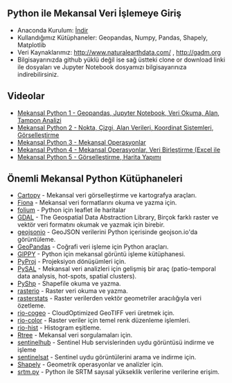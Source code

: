 ##  Python ile Mekansal Veri İşlemeye Giriş

* Anaconda Kurulum: [İndir](https://www.anaconda.com/products/individual)
* Kullandığımız Kütüphaneler: Geopandas, Numpy, Pandas, Shapely, Matplotlib
* Veri Kaynaklarımız: http://www.naturalearthdata.com/ , http://gadm.org
* Bilgisayarınızda github yüklü değil ise sağ üstteki clone or download linki ile dosyaları ve Jupyter Notebook dosyamızı bilgisayarınıza indirebilirsiniz.

## Videolar

* [Mekansal Python 1 - Geopandas, Jupyter Notebook, Veri Okuma, Alan, Tampon Analizi](https://www.youtube.com/watch?v=NOMWTHSrlvI)
* [Mekansal Python 2 - Nokta, Çizgi, Alan Verileri, Koordinat Sistemleri, Görselleştirme](https://www.youtube.com/watch?v=JX9S7tPnrzQ)
* [Mekansal Python 3 - Mekansal Operasyonlar](https://www.youtube.com/watch?v=r2PfCK26ZL8)
* [Mekansal Python 4 - Mekansal Operasyonlar, Veri Birleştirme (Excel ile](https://www.youtube.com/watch?v=O9NrAiDGxhs)
* [Mekansal Python 5 - Görselleştirme, Harita Yapımı](https://www.youtube.com/watch?v=gofAu-jHkEw)

## Önemli Mekansal Python Kütüphaneleri 

* [Cartopy](http://scitools.org.uk/cartopy/) - Mekansal veri görselleştirme ve kartografya araçları.
* [Fiona](http://toblerity.org/fiona/) - Mekansal veri formatlarını okuma ve yazma için.
* [folium](https://github.com/python-visualization/folium) - Python için leaflet ile haritalar
* [GDAL](https://anaconda.org/conda-forge/gdal) - The Geospatial Data Abstraction Library, Birçok farklı raster ve vektör veri formatını okumak ve yazmak için birebir.
* [geojsonio](https://github.com/jwass/geojsonio.py) - GeoJSON verilerini Python içerisinde geojson.io'da görüntüleme. 
* [GeoPandas](https://github.com/geopandas/geopandas) - Coğrafi veri işleme için Python araçları.
* [GIPPY](https://github.com/gipit/gippy) - Python için mekansal görüntü işleme kütüphanesi.
* [PyProj](https://github.com/jswhit/pyproj) - Projeksiyon dönüşümleri için.
* [PySAL](https://pysal.org/pysal/) - Mekansal veri analizleri için gelişmiş bir araç (patio-temporal data analysis, hot-spots, spatial clusters).
* [PyShp](https://github.com/GeospatialPython/pyshp) - Shapefile okuma ve yazma.
* [rasterio](https://github.com/mapbox/rasterio) - Raster veri okuma ve yazma.
* [rasterstats](https://github.com/perrygeo/python-rasterstats/) - Raster verilerden vektör geometriler aracılığıyla veri özetleme.
* [rio-cogeo](https://github.com/mapbox/rio-cogeo) - CloudOptimized GeoTIFF veri üretmek için.   
* [rio-color](https://github.com/mapbox/rio-color) - Raster veriler için temel renk düzenleme işlemleri.
* [rio-hist](https://github.com/mapbox/rio-hist) - Histogram eşitleme.
* [Rtree](http://toblerity.org/rtree/) - Mekansal veri sorgulamaları için.
* [sentinelhub](https://github.com/sentinel-hub/sentinelhub-py) - Sentinel Hub servislerinden uydu görüntüsü indirme ve işleme
* [sentinelsat](https://github.com/sentinelsat/sentinelsat) - Sentinel uydu görüntülerini arama ve indirme için. 
* [Shapely](https://pypi.python.org/pypi/Shapely) - Geometrik operasyonlar ve analizler için.
* [srtm.py](https://github.com/tkrajina/srtm.py) - Python ile SRTM sayısal yükseklik verilerine verilerine erişim.

